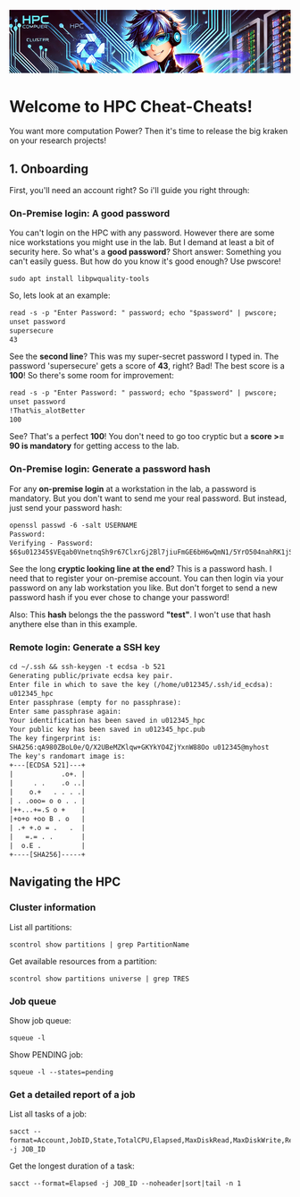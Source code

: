 ![alt text](assets/hpc_mascot.png)

# Welcome to HPC Cheat-Cheats!

You want more computation Power? Then it's time to release the big kraken on your research projects!

## 1. Onboarding

First, you'll need an account right? So i'll guide you right through:

### On-Premise login: A good password

You can't login on the HPC with any password. However there are some nice workstations you might use in the lab. But I demand at least a bit of security here. So what's a **good password**? Short answer: Something you can't easily guess. But how do you know it's good enough? Use pwscore!

```
sudo apt install libpwquality-tools
```

So, lets look at an example:

```
read -s -p "Enter Password: " password; echo "$password" | pwscore; unset password
supersecure
43
```

See the **second line**? This was my super-secret password I typed in. The password 'supersecure' gets a score of **43**, right? Bad! The best score is a **100**! So there's some room for improvement:

```
read -s -p "Enter Password: " password; echo "$password" | pwscore; unset password
!That%is_alotBetter
100
```

See? That's a perfect **100**! You don't need to go too cryptic but a **score >= 90 is mandatory** for getting access to the lab.

### On-Premise login: Generate a password hash

For any **on-premise login** at a workstation in the lab, a password is mandatory. But you don't want to send me your real password. But instead, just send your password hash:

```
openssl passwd -6 -salt USERNAME
Password: 
Verifying - Password: 
$6$u012345$VEqab0VnetnqSh9r67ClxrGj2Bl7jiuFmGE6bH6wQmN1/5YrO504nahRK1jSIxex1WjySV1JQz91OePAMNsB11
```

See the long **cryptic looking line at the end**? This is a password hash. I need that to register your on-premise account. You can then login via your password on any lab workstation you like. But don't forget to send a new password hash if you ever chose to change your password!

Also: This **hash** belongs the the password **"test"**. I won't use that hash anythere else than in this example.

### Remote login: Generate a SSH key



```
cd ~/.ssh && ssh-keygen -t ecdsa -b 521
Generating public/private ecdsa key pair.
Enter file in which to save the key (/home/u012345/.ssh/id_ecdsa): u012345_hpc 
Enter passphrase (empty for no passphrase): 
Enter same passphrase again: 
Your identification has been saved in u012345_hpc
Your public key has been saved in u012345_hpc.pub
The key fingerprint is:
SHA256:qA980ZBoL0e/Q/X2UBeMZKlqw+GKYkYO4ZjYxnW88Oo u012345@myhost
The key's randomart image is:
+---[ECDSA 521]---+
|            .o+. |
|     . .    .o ..|
|    o.+   . . . .|
| . .ooo= o o . . |
|++...+=.S o +    |
|+o+o +oo B . o   |
| .+ +.o = .   .  |
|   =.= . .       |
|  o.E .          |
+----[SHA256]-----+
```


## Navigating the HPC

### Cluster information

List all partitions:
```
scontrol show partitions | grep PartitionName
```

Get available resources from a partition:
```
scontrol show partitions universe | grep TRES
```

### Job queue

Show job queue:
```
squeue -l
```

Show PENDING job:
```
squeue -l --states=pending
```

### Get a detailed report of a job

List all tasks of a job:
```
sacct --format=Account,JobID,State,TotalCPU,Elapsed,MaxDiskRead,MaxDiskWrite,Reason,Start,Submit,State,QOS -j JOB_ID
```

Get the longest duration of a task:
```
sacct --format=Elapsed -j JOB_ID --noheader|sort|tail -n 1
```